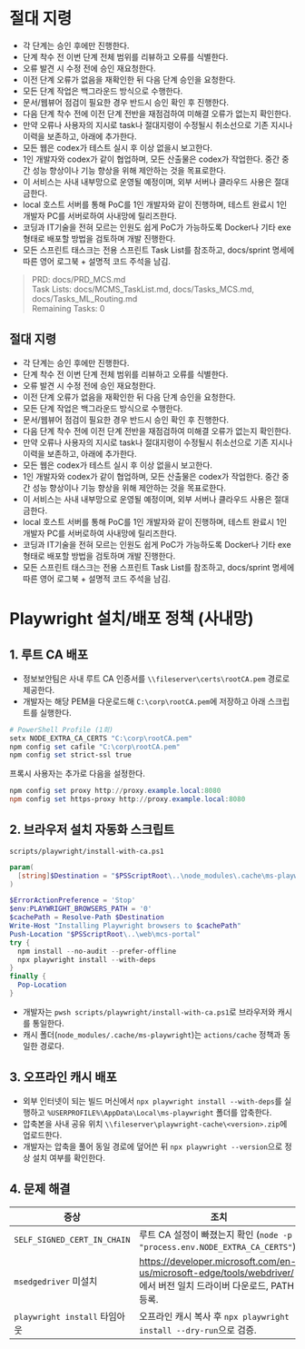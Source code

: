 # 절대 지령
- 각 단계는 승인 후에만 진행한다.
- 단계 착수 전 이번 단계 전체 범위를 리뷰하고 오류를 식별한다.
- 오류 발견 시 수정 전에 승인 재요청한다.
- 이전 단계 오류가 없음을 재확인한 뒤 다음 단계 승인을 요청한다.
- 모든 단계 작업은 백그라운드 방식으로 수행한다.
- 문서/웹뷰어 점검이 필요한 경우 반드시 승인 확인 후 진행한다.
- 다음 단계 착수 전에 이전 단계 전반을 재점검하여 미해결 오류가 없는지 확인한다.
- 만약 오류나 사용자의 지시로 task나 절대지령이 수정될시 취소선으로 기존 지시나 이력을 보존하고, 아래에 추가한다.
- 모든 웹은 codex가 테스트 실시 후 이상 없을시 보고한다.
- 1인 개발자와 codex가 같이 협업하며, 모든 산출물은 codex가 작업한다. 중간 중간 성능 향상이나 기능 향상을 위해 제안하는 것을 목표로한다.
- 이 서비스는 사내 내부망으로 운영될 예정이며, 외부 서버나 클라우드 사용은 절대 금한다.
- local 호스트 서버를 통해 PoC를 1인 개발자와 같이 진행하며, 테스트 완료시 1인 개발자 PC를 서버로하여 사내망에 릴리즈한다.
- 코딩과 IT기술을 전혀 모르는 인원도 쉽게 PoC가 가능하도록 Docker나 기타 exe 형태로 배포할 방법을 검토하며 개발 진행한다.
- 모든 스프린트 태스크는 전용 스프린트 Task List를 참조하고, docs/sprint 명세에 따른 영어 로그북 + 설명적 코드 주석을 남김.

> PRD: docs/PRD_MCS.md  
> Task Lists: docs/MCMS_TaskList.md, docs/Tasks_MCS.md, docs/Tasks_ML_Routing.md  
> Remaining Tasks: 0

## 절대 지령
- 각 단계는 승인 후에만 진행한다.
- 단계 착수 전 이번 단계 전체 범위를 리뷰하고 오류를 식별한다.
- 오류 발견 시 수정 전에 승인 재요청한다.
- 이전 단계 오류가 없음을 재확인한 뒤 다음 단계 승인을 요청한다.
- 모든 단계 작업은 백그라운드 방식으로 수행한다.
- 문서/웹뷰어 점검이 필요한 경우 반드시 승인 확인 후 진행한다.
- 다음 단계 착수 전에 이전 단계 전반을 재점검하여 미해결 오류가 없는지 확인한다.
- 만약 오류나 사용자의 지시로 task나 절대지령이 수정될시 취소선으로 기존 지시나 이력을 보존하고, 아래에 추가한다.
- 모든 웹은 codex가 테스트 실시 후 이상 없을시 보고한다.
- 1인 개발자와 codex가 같이 협업하며, 모든 산출물은 codex가 작업한다. 중간 중간 성능 향상이나 기능 향상을 위해 제안하는 것을 목표로한다.
- 이 서비스는 사내 내부망으로 운영될 예정이며, 외부 서버나 클라우드 사용은 절대 금한다.
- local 호스트 서버를 통해 PoC를 1인 개발자와 같이 진행하며, 테스트 완료시 1인 개발자 PC를 서버로하여 사내망에 릴리즈한다.
- 코딩과 IT기술을 전혀 모르는 인원도 쉽게 PoC가 가능하도록 Docker나 기타 exe 형태로 배포할 방법을 검토하며 개발 진행한다.
- 모든 스프린트 태스크는 전용 스프린트 Task List를 참조하고, docs/sprint 명세에 따른 영어 로그북 + 설명적 코드 주석을 남김.
# Playwright 설치/배포 정책 (사내망)

## 1. 루트 CA 배포
- 정보보안팀은 사내 루트 CA 인증서를 `\\fileserver\certs\rootCA.pem` 경로로 제공한다.
- 개발자는 해당 PEM을 다운로드해 `C:\corp\rootCA.pem`에 저장하고 아래 스크립트를 실행한다.

```powershell
# PowerShell Profile (1회)
setx NODE_EXTRA_CA_CERTS "C:\corp\rootCA.pem"
npm config set cafile "C:\corp\rootCA.pem"
npm config set strict-ssl true
```

프록시 사용자는 추가로 다음을 설정한다.
```powershell
npm config set proxy http://proxy.example.local:8080
npm config set https-proxy http://proxy.example.local:8080
```

## 2. 브라우저 설치 자동화 스크립트
`scripts/playwright/install-with-ca.ps1`
```powershell
param(
  [string]$Destination = "$PSScriptRoot\..\node_modules\.cache\ms-playwright"
)

$ErrorActionPreference = 'Stop'
$env:PLAYWRIGHT_BROWSERS_PATH = '0'
$cachePath = Resolve-Path $Destination
Write-Host "Installing Playwright browsers to $cachePath"
Push-Location "$PSScriptRoot\..\web\mcs-portal"
try {
  npm install --no-audit --prefer-offline
  npx playwright install --with-deps
}
finally {
  Pop-Location
}
```
- 개발자는 `pwsh scripts/playwright/install-with-ca.ps1`로 브라우저와 캐시를 통일한다.
- 캐시 폴더(`node_modules/.cache/ms-playwright`)는 `actions/cache` 정책과 동일한 경로다.

## 3. 오프라인 캐시 배포
- 외부 인터넷이 되는 빌드 머신에서 `npx playwright install --with-deps`를 실행하고 `%USERPROFILE%\AppData\Local\ms-playwright` 폴더를 압축한다.
- 압축본을 사내 공유 위치 `\\fileserver\playwright-cache\<version>.zip`에 업로드한다.
- 개발자는 압축을 풀어 동일 경로에 덮어쓴 뒤 `npx playwright --version`으로 정상 설치 여부를 확인한다.

## 4. 문제 해결
| 증상 | 조치 |
|------|------|
| `SELF_SIGNED_CERT_IN_CHAIN` | 루트 CA 설정이 빠졌는지 확인 (`node -p "process.env.NODE_EXTRA_CA_CERTS"`). |
| `msedgedriver` 미설치 | https://developer.microsoft.com/en-us/microsoft-edge/tools/webdriver/ 에서 버전 일치 드라이버 다운로드, PATH 등록. |
| `playwright install` 타임아웃 | 오프라인 캐시 복사 후 `npx playwright install --dry-run`으로 검증. |

